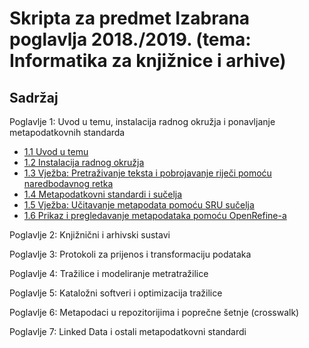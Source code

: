 # Skripta za predmet Izabrana poglavlja 2018./2019. (tema: Informatika za knjižnice i arhive) 


## Sadržaj

Poglavlje 1: Uvod u temu, instalacija radnog okružja i ponavljanje metapodatkovnih standarda

* [1.1 Uvod u temu](pog1/11-uvod.md)
* [1.2 Instalacija radnog okružja](pog1/12-instalacija_radnog_okruzja.md)
* [1.3 Vježba: Pretraživanje teksta i pobrojavanje riječi pomoću naredbodavnog retka](pog1/13-vjezba_pretrazivanje_brojanje_rijeci.md)
* [1.4 Metapodatkovni standardi i sučelja](pog1/14-metapodatkovni_standardi_zapisi.md)
* [1.5 Vježba: Učitavanje metapodata pomoću SRU sučelja](pog1/15-vjezba_metapodaci_unos_sucelja.md)
* [1.6 Prikaz i pregledavanje metapodataka pomoću OpenRefine-a](pog1/16-pregled_metapodataka_openrefine.md)

Poglavlje 2: Knjižnični i arhivski sustavi


Poglavlje 3: Protokoli za prijenos i transformaciju podataka


Poglavlje 4: Tražilice i modeliranje metratražilice


Poglavlje 5: Kataložni softveri i optimizacija tražilice


Poglavlje 6: Metapodaci u repozitorijima i poprečne šetnje (crosswalk)


Poglavlje 7: Linked Data i ostali metapodatkovni standardi

